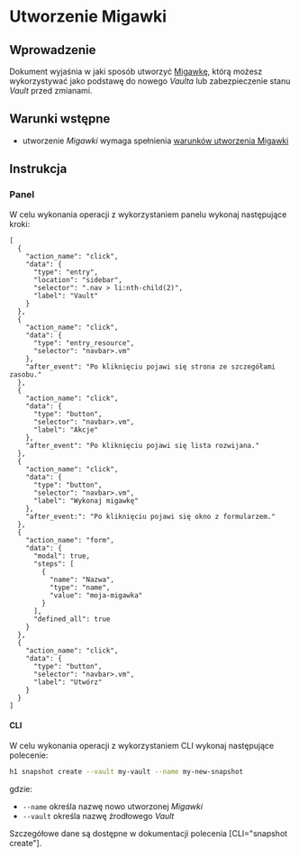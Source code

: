 # Utworzenie Migawki

## Wprowadzenie

Dokument wyjaśnia w jaki sposób utworzyć [Migawkę](/resource/storage/vault.md), którą możesz wykorzystywać jako podstawę 
do nowego *Vaulta* lub zabezpieczenie stanu *Vault* przed zmianami.
 
## Warunki wstępne

* utworzenie *Migawki* wymaga spełnienia [warunków utworzenia Migawki](/resource/storage/snapshot.md#utworzenie)

## Instrukcja

### Panel

W celu wykonania operacji z wykorzystaniem panelu wykonaj następujące kroki:

```guide
[
  {
    "action_name": "click",
    "data": {
      "type": "entry",
      "location": "sidebar",
      "selector": ".nav > li:nth-child(2)",
      "label": "Vault"
    }
  },
  {
    "action_name": "click",
    "data": {
      "type": "entry_resource",
      "selector": "navbar>.vm"
    },
    "after_event": "Po kliknięciu pojawi się strona ze szczegółami zasobu."
  },
  {
    "action_name": "click",
    "data": {
      "type": "button",
      "selector": "navbar>.vm",
      "label": "Akcje"
    },
    "after_event": "Po kliknięciu pojawi się lista rozwijana."
  },
  {
    "action_name": "click",
    "data": {
      "type": "button",
      "selector": "navbar>.vm",
      "label": "Wykonaj migawkę"
    },
    "after_event:": "Po kliknięciu pojawi się okno z formularzem."
  },
  {
    "action_name": "form",
    "data": {
      "modal": true,
      "steps": [
        {
          "name": "Nazwa",
          "type": "name",
          "value": "moja-migawka"
        }
      ],
      "defined_all": true
    }
  },
  {
    "action_name": "click",
    "data": {
      "type": "button",
      "selector": "navbar>.vm",
      "label": "Utwórz"
    }
  }
]
```


#### CLI

W celu wykonania operacji z wykorzystaniem CLI wykonaj następujące polecenie:

```bash
h1 snapshot create --vault my-vault --name my-new-snapshot
```

gdzie:

 * ```--name``` określa nazwę nowo utworzonej *Migawki*
 * ```--vault``` określa nazwę źrodłowego *Vault*
 
Szczegółowe dane są dostępne w dokumentacji polecenia [CLI="snapshot create"].
